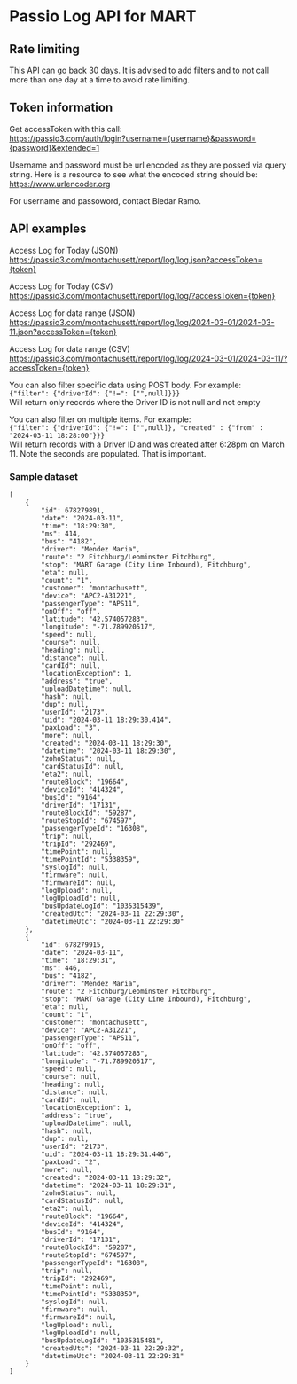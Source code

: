 # Passio Log API for MART


## Rate limiting
This API can go back 30 days. It is advised to add filters and to not call more than one day at a time to avoid rate limiting.

## Token information
Get accessToken with this call:  
https://passio3.com/auth/login?username={username}&password={password}&extended=1

Username and password must be url encoded as they are possed via query string. Here is a resource to see what the encoded string should be: https://www.urlencoder.org

For username and passoword, contact Bledar Ramo.



## API examples
Access Log for Today (JSON)  
https://passio3.com/montachusett/report/log/log.json?accessToken={token}

Access Log for Today (CSV)  
https://passio3.com/montachusett/report/log/log/?accessToken={token}

Access Log for data range (JSON)  
https://passio3.com/montachusett/report/log/log/2024-03-01/2024-03-11.json?accessToken={token}

Access Log for data range (CSV)  
https://passio3.com/montachusett/report/log/log/2024-03-01/2024-03-11/?accessToken={token}

You can also filter specific data using POST body. For example:  
`{"filter": {"driverId": {"!=": ["",null]}}}`  
Will return only records where the Driver ID is not null and not empty

You can also filter on multiple items. For example:  
`{"filter": {"driverId": {"!=": ["",null]}, "created" : {"from" : "2024-03-11 18:28:00"}}}`  
Will return records with a Driver ID and was created after 6:28pm on March 11. Note the seconds are populated. That is important.

### Sample dataset
```
[
    {
        "id": 678279891,
        "date": "2024-03-11",
        "time": "18:29:30",
        "ms": 414,
        "bus": "4182",
        "driver": "Mendez Maria",
        "route": "2 Fitchburg/Leominster Fitchburg",
        "stop": "MART Garage (City Line Inbound), Fitchburg",
        "eta": null,
        "count": "1",
        "customer": "montachusett",
        "device": "APC2-A31221",
        "passengerType": "APS11",
        "onOff": "off",
        "latitude": "42.574057283",
        "longitude": "-71.789920517",
        "speed": null,
        "course": null,
        "heading": null,
        "distance": null,
        "cardId": null,
        "locationException": 1,
        "address": "true",
        "uploadDatetime": null,
        "hash": null,
        "dup": null,
        "userId": "2173",
        "uid": "2024-03-11 18:29:30.414",
        "paxLoad": "3",
        "more": null,
        "created": "2024-03-11 18:29:30",
        "datetime": "2024-03-11 18:29:30",
        "zohoStatus": null,
        "cardStatusId": null,
        "eta2": null,
        "routeBlock": "19664",
        "deviceId": "414324",
        "busId": "9164",
        "driverId": "17131",
        "routeBlockId": "59287",
        "routeStopId": "674597",
        "passengerTypeId": "16308",
        "trip": null,
        "tripId": "292469",
        "timePoint": null,
        "timePointId": "5338359",
        "syslogId": null,
        "firmware": null,
        "firmwareId": null,
        "logUpload": null,
        "logUploadId": null,
        "busUpdateLogId": "1035315439",
        "createdUtc": "2024-03-11 22:29:30",
        "datetimeUtc": "2024-03-11 22:29:30"
    },
    {
        "id": 678279915,
        "date": "2024-03-11",
        "time": "18:29:31",
        "ms": 446,
        "bus": "4182",
        "driver": "Mendez Maria",
        "route": "2 Fitchburg/Leominster Fitchburg",
        "stop": "MART Garage (City Line Inbound), Fitchburg",
        "eta": null,
        "count": "1",
        "customer": "montachusett",
        "device": "APC2-A31221",
        "passengerType": "APS11",
        "onOff": "off",
        "latitude": "42.574057283",
        "longitude": "-71.789920517",
        "speed": null,
        "course": null,
        "heading": null,
        "distance": null,
        "cardId": null,
        "locationException": 1,
        "address": "true",
        "uploadDatetime": null,
        "hash": null,
        "dup": null,
        "userId": "2173",
        "uid": "2024-03-11 18:29:31.446",
        "paxLoad": "2",
        "more": null,
        "created": "2024-03-11 18:29:32",
        "datetime": "2024-03-11 18:29:31",
        "zohoStatus": null,
        "cardStatusId": null,
        "eta2": null,
        "routeBlock": "19664",
        "deviceId": "414324",
        "busId": "9164",
        "driverId": "17131",
        "routeBlockId": "59287",
        "routeStopId": "674597",
        "passengerTypeId": "16308",
        "trip": null,
        "tripId": "292469",
        "timePoint": null,
        "timePointId": "5338359",
        "syslogId": null,
        "firmware": null,
        "firmwareId": null,
        "logUpload": null,
        "logUploadId": null,
        "busUpdateLogId": "1035315481",
        "createdUtc": "2024-03-11 22:29:32",
        "datetimeUtc": "2024-03-11 22:29:31"
    }
]
```




